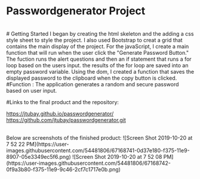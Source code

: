 # Passwordgenerator Project
<br>
# Getting Started
I began by creating the html skeleton and the adding a css style sheet to style the project. I also used Bootstrap to creat a grid that contains the main display of the project. For the javaScript, I create a main function that will run when the user click the "Generate Password Button." The fuction runs the alert questions and then an if statement that runs a for loop based on the users input. the results of the for loop are saved into an empty password variable. Using the dom, I created a function that saves the displayed password to the clipboard when the copy button is clicked. 
<br>
#Function :
The application generates a random and secure password based on user input. 

<br>

#Links to the final product and the repository:

https://jtubay.github.io/passwordgenerator/
https://github.com/jtubay/passwordgenerator.git

<br>
Below are screenshots of the finished product:
![Screen Shot 2019-10-20 at 7 52 22 PM](https://user-images.githubusercontent.com/54481806/67168741-0d37e180-f375-11e9-8907-05e3349ec5f6.png)
![Screen Shot 2019-10-20 at 7 52 08 PM](https://user-images.githubusercontent.com/54481806/67168742-0f9a3b80-f375-11e9-9c46-2cf7c1717e0b.png)
